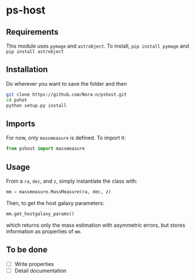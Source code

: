 # ps-host
## Requirements
This module uses `pymage` and `astrobject`. To install, `pip install pymage` and
`pip install astrobject`

## Installation
Do wherever you want to save the folder and then
```bash
git clone https://github.com/Nora-n/pshost.git
cd pshot
python setup.py install
```

## Imports
For now, only `massmeasure` is defined. To import it:
```python
from pshost import massmeasure
```

## Usage
From a `ra`, `dec`, and `z`, simply instantiate the class with:
```python
mm = massmeasure.MassMeasure(ra, dec, z)
```
Then, to get the host galaxy parameters:
```python
mm.get_hostgalaxy_params()
```
which returns only the mass estimation with asymmetric errors, but stores
information as properties of `mm`.

## To be done
- [ ] Write properties
- [ ] Detail documentation
